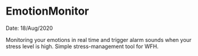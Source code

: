# EmotionMonitor
Date: 18/Aug/2020


Monitoring your emotions in real time and trigger alarm sounds when your stress level is high. Simple stress-management tool for WFH.
